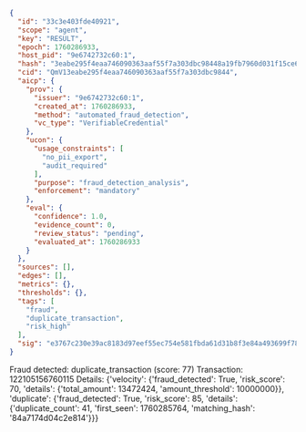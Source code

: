```json
{
  "id": "33c3e403fde40921",
  "scope": "agent",
  "key": "RESULT",
  "epoch": 1760286933,
  "host_pid": "9e6742732c60:1",
  "hash": "3eabe295f4eaa746090363aaf55f7a303dbc98448a19fb7960d031f15ce62d93",
  "cid": "QmV13eabe295f4eaa746090363aaf55f7a303dbc9844",
  "aicp": {
    "prov": {
      "issuer": "9e6742732c60:1",
      "created_at": 1760286933,
      "method": "automated_fraud_detection",
      "vc_type": "VerifiableCredential"
    },
    "ucon": {
      "usage_constraints": [
        "no_pii_export",
        "audit_required"
      ],
      "purpose": "fraud_detection_analysis",
      "enforcement": "mandatory"
    },
    "eval": {
      "confidence": 1.0,
      "evidence_count": 0,
      "review_status": "pending",
      "evaluated_at": 1760286933
    }
  },
  "sources": [],
  "edges": [],
  "metrics": {},
  "thresholds": {},
  "tags": [
    "fraud",
    "duplicate_transaction",
    "risk_high"
  ],
  "sig": "e3767c230e39ac8183d97eef55ec754e581fbda61d31b8f3e84a493699f78f04"
}
```

Fraud detected: duplicate_transaction (score: 77)
Transaction: 122105156760115
Details: {'velocity': {'fraud_detected': True, 'risk_score': 70, 'details': {'total_amount': 13472424, 'amount_threshold': 10000000}}, 'duplicate': {'fraud_detected': True, 'risk_score': 85, 'details': {'duplicate_count': 41, 'first_seen': 1760285764, 'matching_hash': '84a7174d04c2e814'}}}